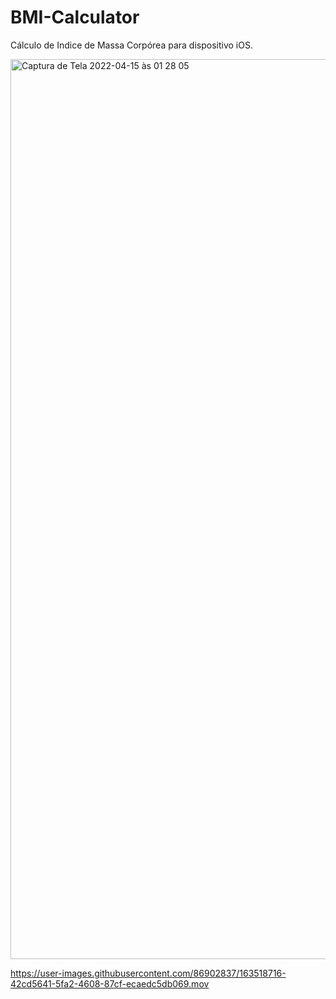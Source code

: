 # BMI-Calculator
Cálculo de Indice de Massa Corpórea para dispositivo iOS.


<img width="1440" alt="Captura de Tela 2022-04-15 às 01 28 05" src="https://user-images.githubusercontent.com/86902837/163518644-7aa6ff36-7e3c-4251-b8f7-3a761c662b53.png">


https://user-images.githubusercontent.com/86902837/163518716-42cd5641-5fa2-4608-87cf-ecaedc5db069.mov

